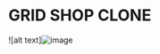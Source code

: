 # GRID SHOP CLONE
![alt text]![image](https://user-images.githubusercontent.com/87653000/191389768-d8062878-db52-4320-8215-6a2a9f36eebe.png)

